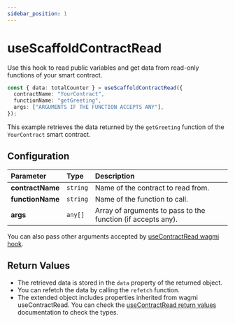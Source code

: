 ```yaml
---
sidebar_position: 1
---
```


# useScaffoldContractRead

Use this hook to read public variables and get data from read-only functions of your smart contract.

```ts
const { data: totalCounter } = useScaffoldContractRead({
  contractName: "YourContract",
  functionName: "getGreeting",
  args: ["ARGUMENTS IF THE FUNCTION ACCEPTS ANY"],
});
```

This example retrieves the data returned by the `getGreeting` function of the `YourContract` smart contract.

## Configuration

| Parameter        | Type     | Description                                                  |
| :--------------- | :------- | :----------------------------------------------------------- |
| **contractName** | `string` | Name of the contract to read from.                           |
| **functionName** | `string` | Name of the function to call.                                |
| **args**         | `any[]`  | Array of arguments to pass to the function (if accepts any). |

You can also pass other arguments accepted by [useContractRead wagmi hook](https://wagmi.sh/react/hooks/useContractRead#configuration).

## Return Values

- The retrieved data is stored in the `data` property of the returned object.
- You can refetch the data by calling the `refetch` function.
- The extended object includes properties inherited from wagmi useContractRead. You can check the [useContractRead return values](https://wagmi.sh/react/hooks/useContractRead#return-value) documentation to check the types.
